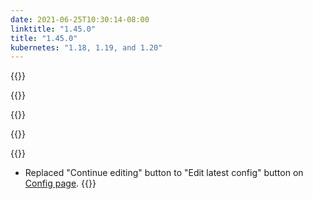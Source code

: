 ```yaml
---
date: 2021-06-25T10:30:14-08:00
linktitle: "1.45.0"
title: "1.45.0"
kubernetes: "1.18, 1.19, and 1.20"
---
```

{{<features>}}

{{</features>}}

{{<changes>}}

{{</changes>}}

{{<fixes>}}
* Replaced "Continue editing" button to "Edit latest config" button on [Config page](https://kots.io/kotsadm/installing/online-install/#config-screen).
{{</fixes>}}
